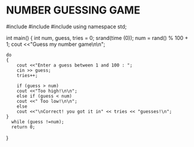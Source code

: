 # NUMBER GUESSING GAME

#include <iostream>
#include <cstdlib>
#include <ctime>
using namespace std;

int main()
{
	int num, guess, tries = 0;
	srand(time (0)); 
	num = rand() % 100 + 1; 
	cout <<"Guess my number game\n\n"; 
	
	do 
	{
		cout <<"Enter a guess between 1 and 100 : ";
		cin >> guess;
		tries++; 
		
		if (guess > num) 
		cout <<"Too high!\n\n"; 
		else if (guess < num)
		cout <<" Too low!\n\n"; 
		else 
		cout <<"\nCorrect! you got it in" << tries << "guesses!\n";  
	}  
	  while (guess !=num); 
	  return 0; 
	  
 } 
